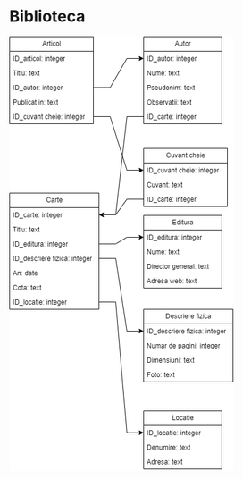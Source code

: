 # Biblioteca
![uml diagram](https://github.com/Lopatita/Biblioteca/blob/main/proiect%20biblioteca.drawio.png)